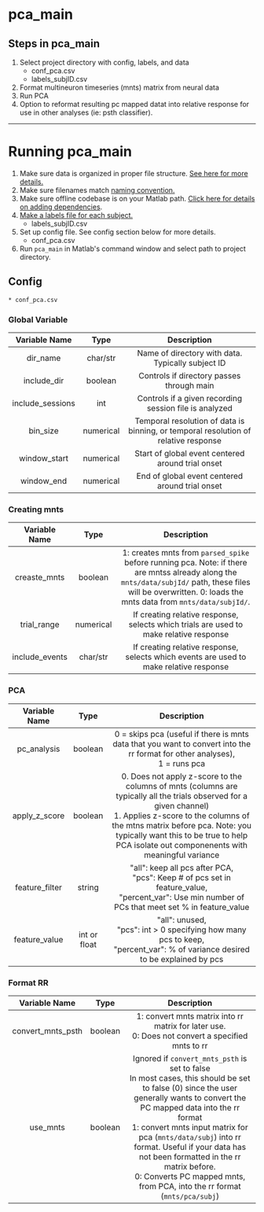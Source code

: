 # pca_main
## Steps in pca_main
1. Select project directory with config, labels, and data
    * conf_pca.csv
    * labels_subjID.csv
2. Format multineuron timeseries (mnts) matrix from neural data
3. Run PCA
4. Option to reformat resulting pc mapped datat into relative response for use in other analyses (ie: psth classifier).
---
# Running pca_main
1. Make sure data is organized in proper file structure. [See here for more details.](./file_layout.md)
2. Make sure filenames match [naming convention.](./filename_convention.md)
3. Make sure offline codebase is on your Matlab path. [Click here for details on adding dependencies](https://github.com/moxon-lab-codebase/docs/blob/main/matlab_basics/adding_dependencies.md).
4. [Make a labels file for each subject.](./labels_file.md)
    * labels_subjID.csv
5. Set up config file. See config section below for more details.
    * conf_pca.csv
6. Run `pca_main` in Matlab's command window and select path to project directory.

## Config
    * conf_pca.csv
### Global Variable
|Variable Name|Type| Description |
|:-----------:|:--:|:-----------:|
|dir_name|char/str|Name of directory with data. Typically subject ID|
|include_dir|boolean|Controls if directory passes through main|
|include_sessions|int|Controls if a given recording session file is analyzed|
|bin_size|numerical|Temporal resolution of data is binning, or temporal resolution of relative response|
|window_start|numerical|Start of global event centered around trial onset|
|window_end|numerical|End of global event centered around trial onset|

### Creating mnts
|Variable Name|Type| Description |
|:-----------:|:--:|:-----------:|
|creaste_mnts|boolean|1: creates mnts from `parsed_spike` before running pca. Note: if there are mntss already along the `mnts/data/subjId/` path, these files will be overwritten. 0: loads the mnts data from `mnts/data/subjId/`.|
|trial_range|numerical|If creating relative response, selects which trials are used to make relative response|
|include_events|char/str|If creating relative response, selects which events are used to make relative response|

### PCA
|Variable Name|Type| Description |
|:-----------:|:--:|:-----------:|
|pc_analysis|boolean|0 = skips pca (useful if there is mnts data that you want to convert into the rr format for other analyses), <br/>1 = runs pca|
|apply_z_score|boolean|0. Does not apply z-score to the columns of mnts (columns are typically all the trials observed for a given channel) <br/>1. Applies z-score to the columns of the mtns matrix before pca. Note: you typically want this to be true to help PCA isolate out componenents with meaningful variance|
|feature_filter|string|"all": keep all pcs after PCA, <br/>"pcs": Keep # of pcs set in feature_value, <br/>"percent_var": Use min number of PCs that meet set % in feature_value|
|feature_value|int or float|"all": unused, <br/>"pcs": int > 0 specifying how many pcs to keep, <br/>"percent_var": % of variance desired to be explained by pcs|

### Format RR
|Variable Name|Type| Description |
|:-----------:|:--:|:-----------:|
|convert_mnts_psth|boolean|1: convert mnts matrix into rr matrix for later use. <br/>0: Does not convert a specified mnts to rr|
|use_mnts|boolean|Ignored if `convert_mnts_psth` is set to false<br/>In most cases, this should be set to false (0) since the user generally wants to convert the PC mapped data into the rr format<br/>1: convert mnts input matrix for pca (`mnts/data/subj`) into rr format. Useful if your data has not been formatted in the rr matrix before. <br/>0: Converts PC mapped mnts, from PCA, into the rr format (`mnts/pca/subj`)|